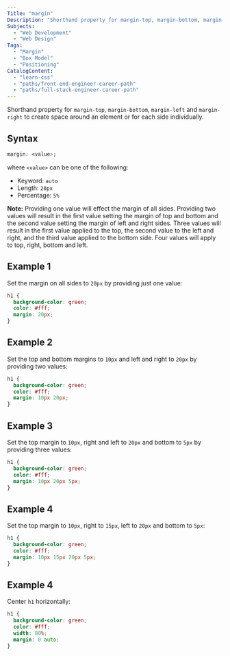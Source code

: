 ```yaml
---
Title: "margin"
Description: "Shorthand property for margin-top, margin-bottom, margin-left and margin-right to create space around an element or for each side individually. "
Subjects:
  - "Web Development"
  - "Web Design"
Tags:
  - "Margin"
  - "Box Model"
  - "Positioning"
CatalogContent:
  - "learn-css"
  - "paths/front-end-engineer-career-path"
  - "paths/full-stack-engineer-career-path"
---
```




Shorthand property for `margin-top`, `margin-bottom`, `margin-left` and `margin-right` to create space around an element or for each side individually. 

## Syntax

```css
margin: <value>;
```

where `<value>` can be one of the following:

- Keyword: `auto`
- Length: `20px`
- Percentage: `5%`

**Note:** Providing one value will effect the margin of all sides. Providing two values will result in the first value setting the margin of top and bottom and the second value setting the margin of left and right sides. Three values will result in the first value applied to the top, the second value to the left and right, and the third value applied to the bottom side. Four values will apply to top, right, bottom and left.

## Example 1

Set the margin on all sides to `20px` by providing just one value:

```css
h1 {
  background-color: green;
  color: #fff;
  margin: 20px;
}
```

## Example 2

Set the top and bottom margins to `10px` and left and right to `20px` by providing two values:

```css
h1 {
  background-color: green;
  color: #fff;
  margin: 10px 20px;
}
```

## Example 3

Set the top margin to `10px`, right and left to `20px` and bottom to `5px` by providing three values:

```css
h1 {
  background-color: green;
  color: #fff;
  margin: 10px 20px 5px;
}
```

## Example 4

Set the top margin to `10px`, right to `15px`, left to `20px` and bottom to `5px`:

```css
h1 {
  background-color: green;
  color: #fff;
  margin: 10px 15px 20px 5px;
}
```

## Example 4

Center `h1` horizontally:

```css
h1 {
  background-color: green;
  color: #fff;
  width: 80%;
  margin: 0 auto;
}
```
